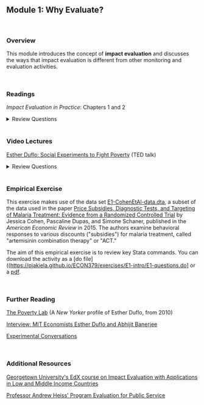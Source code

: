 ## Module 1: Why Evaluate?  

<br>

### Overview  
This module introduces the concept of **impact evaluation** and discusses the ways that impact evaluation is different from other monitoring and evaluation activities. 

<br>

### Readings
_Impact Evaluation in Practice_: Chapters 1 and 2  

<details><summary>Review Questions</summary>
  <br>
  <ol>
  <li>What were the objectives of Mexico's Progresa program? </li>
  <li>How did Progresa impact poor families? </li>
  <li>How is impact evaluation different from other monitoring and evaluation activities? </li> 
  <li>What is the difference between cost-benefit analysis and cost-effectiveness analysis? </li> 
  <li>What are prospective evaluations, and how do they differ from retrospective evaluations? </li>
  <li>According to the authors, why are prospective evaluations more likely to produce credible estimates of program impacts? </li>
  <li>What is the difference between an efficacy study and an effectiveness study? </li>
  <li>What were the inputs and outputs in the Piso Firme project in Mexico?  What was the theory of change? </li>
  <li>What are the steps in a results chain?  </li>
  <li>What does it mean for an outcome variable to be SMART? </li>
  </ol>
</details>

<br>

### Video Lectures  
[Esther Duflo:  Social Experiments to Fight Poverty](https://www.ted.com/talks/esther_duflo_social_experiments_to_fight_poverty?language=en) (TED talk)  

<details><summary>Review Questions</summary>
  <br>
  <ol>
  <li>Why can't we know whether aid given to Africa has reduced poverty? </li>
  <li>How did Professor Duflo and her collaborators attempt to increase vaccination rates in India?  What two policies did they implement, and why did they choose these policies?  What did they find? </li>
  <li>How did the demand for anti-malarial bednets change as a function of price in Kenya?  Were people who paid more for bednets more likely to use them? </li>
  <li>Which policies had the largest impact on educational attainment per dollar spent? Why do you think these policies had such a large impact?</li>
  </ol>
</details>

<br>

### Empirical Exercise
This exercise makes use of the data set [E1-CohenEtAl-data.dta](https://pjakiela.github.io/ECON379/exercises/E1-intro/E1-CohenEtAl-data.dta), a subset of the data used in the paper [Price Subsidies, Diagnostic Tests, and Targeting of Malaria Treatment: Evidence from a Randomized Controlled Trial](https://www.aeaweb.org/articles?id=10.1257/aer.20130267) by Jessica Cohen, Pascaline Dupas, and Simone Schaner, published in the _American Economic Review_ in 2015.  The authors examine behavioral responses to various discounts ("subsidies") for malaria treatment, called "artemisinin combination therapy" or "ACT."

The aim of this empirical exercise is to review key Stata commands.  You can download the activity as a [do file]((https://pjakiela.github.io/ECON379/exercises/E1-intro/E1-questions.do] or a [pdf](https://pjakiela.github.io/ECON379/exercises/E1-intro/E1-questions.pdf).

<br>

### Further Reading

[The Poverty Lab](https://www.newyorker.com/magazine/2010/05/17/the-poverty-lab) (A _New Yorker_ profile of Esther Duflo, from 2010)  

[Interview: MIT Economists Esther Duflo and Abhijit Banerjee](http://philanthropyaction.com/articles/interview_mit_economists_esther_duflo_and_abhijit_banerjee/)  

[Experimental Conversations](https://www.econ-versations.com/)  

<br>

### Additional Resources
[Georgetown University's EdX course on Impact Evaluation with Applications in Low and Middle Income Countries](https://www.edx.org/course/impact-evaluation-methods-with-applications-in-low-and-middle-income-countries)  

[Professor Andrew Heiss' Program Evaluation for Public Service](https://evalsp20.classes.andrewheiss.com/)  
